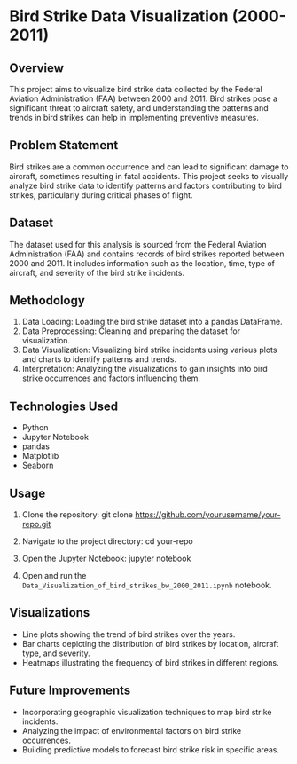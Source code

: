 # Bird Strike Data Visualization (2000-2011)

## Overview
This project aims to visualize bird strike data collected by the Federal Aviation Administration (FAA) between 2000 and 2011. Bird strikes pose a significant threat to aircraft safety, and understanding the patterns and trends in bird strikes can help in implementing preventive measures.

## Problem Statement
Bird strikes are a common occurrence and can lead to significant damage to aircraft, sometimes resulting in fatal accidents. This project seeks to visually analyze bird strike data to identify patterns and factors contributing to bird strikes, particularly during critical phases of flight.

## Dataset
The dataset used for this analysis is sourced from the Federal Aviation Administration (FAA) and contains records of bird strikes reported between 2000 and 2011. It includes information such as the location, time, type of aircraft, and severity of the bird strike incidents.

## Methodology
1. Data Loading: Loading the bird strike dataset into a pandas DataFrame.
2. Data Preprocessing: Cleaning and preparing the dataset for visualization.
3. Data Visualization: Visualizing bird strike incidents using various plots and charts to identify patterns and trends.
4. Interpretation: Analyzing the visualizations to gain insights into bird strike occurrences and factors influencing them.

## Technologies Used
- Python
- Jupyter Notebook
- pandas
- Matplotlib
- Seaborn

## Usage
1. Clone the repository:
git clone https://github.com/yourusername/your-repo.git


2. Navigate to the project directory:
cd your-repo


3. Open the Jupyter Notebook:
jupyter notebook

4. Open and run the `Data_Visualization_of_bird_strikes_bw_2000_2011.ipynb` notebook.

## Visualizations
- Line plots showing the trend of bird strikes over the years.
- Bar charts depicting the distribution of bird strikes by location, aircraft type, and severity.
- Heatmaps illustrating the frequency of bird strikes in different regions.

## Future Improvements
- Incorporating geographic visualization techniques to map bird strike incidents.
- Analyzing the impact of environmental factors on bird strike occurrences.
- Building predictive models to forecast bird strike risk in specific areas.
